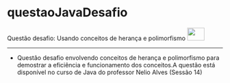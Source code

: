 # questaoJavaDesafio
<p>Questão desafio: Usando conceitos de herança e polimorfismo <img height="30" width="40" src="https://cdn-icons-png.flaticon.com/512/226/226777.png"> </p>

-------------------------------------------------------------------
- Questão desafio envolvendo conceitos de herança e polimorfismo para demostrar a eficiência e funcionamento dos conceitos.A questão está disponível no curso de Java do professor Nelio Alves (Sessão 14)



